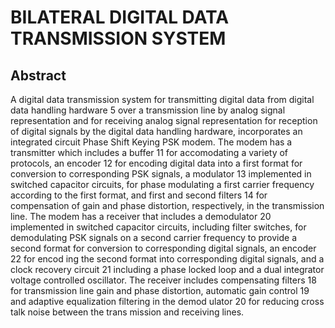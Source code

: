 # BILATERAL DIGITAL DATA TRANSMISSION SYSTEM

## Abstract
A digital data transmission system for transmitting digital data from digital data handling hardware 5 over a transmission line by analog signal representation and for receiving analog signal representation for reception of digital signals by the digital data handling hardware, incorporates an integrated circuit Phase Shift Keying PSK modem. The modem has a transmitter which includes a buffer 11 for accomodating a variety of protocols, an encoder 12 for encoding digital data into a first format for conversion to corresponding PSK signals, a modulator 13 implemented in switched capacitor circuits, for phase modulating a first carrier frequency according to the first format, and first and second filters 14 for compensation of gain and phase distortion, respectively, in the transmission line. The modem has a receiver that includes a demodulator 20 implemented in switched capacitor circuits, including filter switches, for demodulating PSK signals on a second carrier frequency to provide a second format for conversion to corresponding digital signals, an encoder 22 for encod ing the second format into corresponding digital signals, and a clock recovery circuit 21 including a phase locked loop and a dual integrator voltage controlled oscillator. The receiver includes compensating filters 18 for transmission line gain and phase distortion, automatic gain control 19 and adaptive equalization filtering in the demod ulator 20 for reducing cross talk noise between the trans mission and receiving lines.